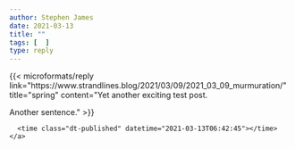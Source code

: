 ```yaml
---
author: Stephen James
date: 2021-03-13
title: ""
tags: [  ]
type: reply
---
```

<div class="h-entry">
	{{< microformats/reply link="https://www.strandlines.blog/2021/03/09/2021_03_09_murmuration/" title="spring" content="Yet another exciting test post. 

Another sentence." >}}

 	  <time class="dt-published" datetime="2021-03-13T06:42:45"></time>
	</a>
</p>
</div>